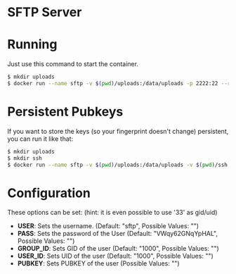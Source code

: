 SFTP Server
===========


# Running

Just use this command to start the container.

```bash
$ mkdir uploads
$ docker run --name sftp -v $(pwd)/uploads:/data/uploads -p 2222:22 --rm -it panta/docker-sftp
```

# Persistent Pubkeys

If you want to store the keys (so your fingerprint doesn't change) persistent, you can run it like that:

```bash
$ mkdir uploads
$ mkdir ssh
$ docker run --name sftp -v $(pwd)/uploads:/data/uploads -v $(pwd)/ssh:/ssh -p 2222:22 --rm -it panta/docker-sftp
```

# Configuration

These options can be set: (hint: it is even possible to use '33' as gid/uid)

- **USER**: Sets the username. (Default: "sftp", Possible Values: "<string>")
- **PASS**: Sets the password of the User (Default: "VWqy62GNqYpHAL", Possible Values: "<string>")
- **GROUP_ID**: Sets GID of the user (Default: "1000", Possible Values: "<integer>")
- **USER_ID**: Sets UID of the user (Default: "1000", Possible Values: "<integer>")
- **PUBKEY**: Sets PUBKEY of the user (Possible Values: "<string>")
